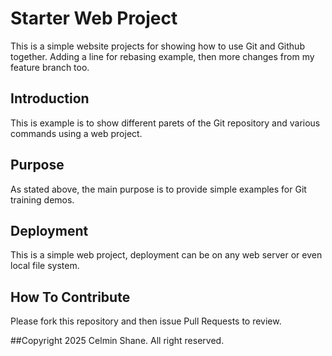 # Starter Web Project

This is a simple website projects for showing how to use Git and Github together.
Adding a line for rebasing example, then more changes from my feature branch too.

## Introduction

This is example is to show different parets of the Git repository and various commands using a web project.

## Purpose

As stated above, the main purpose is to provide simple examples for Git training demos.

## Deployment

This is a simple web project, deployment can be on any web server or even local file system.

## How To Contribute

Please fork this repository and then issue Pull Requests to review.

##Copyright
2025 Celmin Shane. All right reserved.

